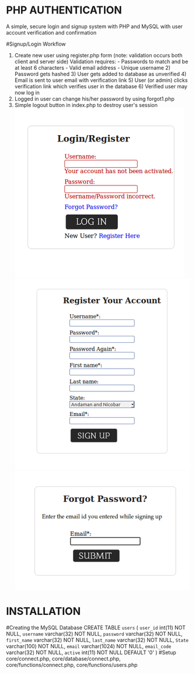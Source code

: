 # PHP AUTHENTICATION
A simple, secure login and signup system with PHP and MySQL with user account verification and confirmation

#Signup/Login Workflow
1) Create new user using register.php form (note: validation occurs both client and server side)     Validation requires:        - Passwords to match and be at least 6 characters        - Valid email address        - Unique username 2) Password gets hashed 3) User gets added to database as unverified 4) Email is sent to user email with verification link 5) User (or admin) clicks verification link which verifies user in the database 6) Verified user may now log in
7) Logged in user can change his/her password by using forgot1.php
8) Simple logout button in index.php to destroy user's session
![alt tag](images/2.png "Login Page with validation")
![alt tag](images/3.png "Login Page with validation")
![alt tag](images/7.png "Login Page with validation")

# INSTALLATION
#Creating the MySQL Database
CREATE TABLE `users` (
  `user_id` int(11) NOT NULL,
  `username` varchar(32) NOT NULL,
  `password` varchar(32) NOT NULL,
  `first_name` varchar(32) NOT NULL,
  `last_name` varchar(32) NOT NULL,
  `State` varchar(100) NOT NULL,
  `email` varchar(1024) NOT NULL,
  `email_code` varchar(32) NOT NULL,
  `active` int(11) NOT NULL DEFAULT '0'
)
#Setup core/connect.php, core/database/connect.php, core/functions/connect.php, core/functions/users.php 
<?php
    //DATABASE CONNECTION VARIABLES
    $servername = "localhost"; // Host name
    $username = "user"; // Mysql username
    $password = "password"; // Mysql password
    $dbname = "users"; // Database name
    
#Setup php to be able to send mail using sendmail or postfix
